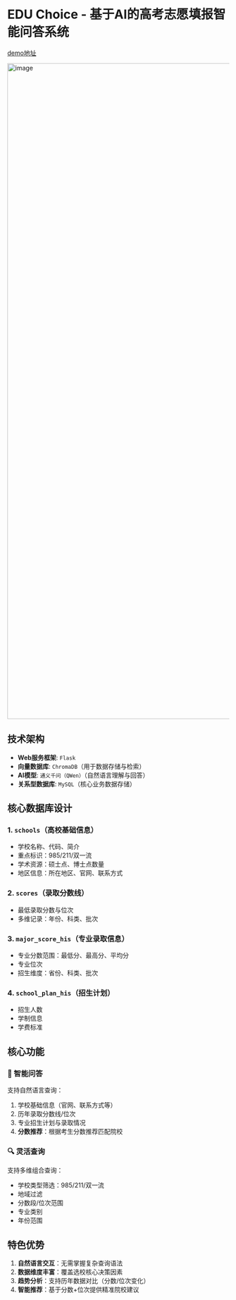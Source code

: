# EDU Choice - 基于AI的高考志愿填报智能问答系统

[demo地址](https://educhoice.agentgo.tech)

<img width="1489" alt="image" src="https://github.com/user-attachments/assets/979a6a70-3b94-4f18-8f74-4047f17f34dd" />

## 技术架构
- **Web服务框架**: `Flask`
- **向量数据库**: `ChromaDB`（用于数据存储与检索）
- **AI模型**: `通义千问（QWen）`（自然语言理解与回答）
- **关系型数据库**: `MySQL`（核心业务数据存储）

## 核心数据库设计

### 1. `schools`（高校基础信息）
- 学校名称、代码、简介
- 重点标识：985/211/双一流
- 学术资源：硕士点、博士点数量
- 地区信息：所在地区、官网、联系方式

### 2. `scores`（录取分数线）
- 最低录取分数与位次
- 多维记录：年份、科类、批次

### 3. `major_score_his`（专业录取信息）
- 专业分数范围：最低分、最高分、平均分
- 专业位次
- 招生维度：省份、科类、批次

### 4. `school_plan_his`（招生计划）
- 招生人数
- 学制信息
- 学费标准

## 核心功能

### 🤖 智能问答
支持自然语言查询：
1. 学校基础信息（官网、联系方式等）
2. 历年录取分数线/位次
3. 专业招生计划与录取情况
4. **分数推荐**：根据考生分数推荐匹配院校

### 🔍 灵活查询
支持多维组合查询：
- 学校类型筛选：985/211/双一流
- 地域过滤
- 分数段/位次范围
- 专业类别
- 年份范围

## 特色优势
1. **自然语言交互**：无需掌握复杂查询语法
2. **数据维度丰富**：覆盖选校核心决策因素
3. **趋势分析**：支持历年数据对比（分数/位次变化）
4. **智能推荐**：基于分数+位次提供精准院校建议

